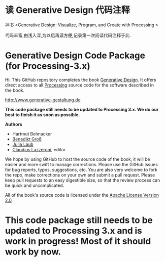 读 Generative Design 代码注释
===============================================

神书 <Generative Design: Visualize, Program, and Create with Processing > 

代码丰富,由浅入深,为以后再读方便,记录第一次阅读代码注释于此.

Generative Design Code Package (for Processing-3.x)
===========================

Hi. This GitHub repository completes the book [Generative Design](http://www.generative-gestaltung.de). It offers direct access to all [Processing](http://processing.org/) source code for the software described in the book.

http://www.generative-gestaltung.de

**This code package still needs to be updated to Processing 3.x. We do our best to finish it as soon as possible.**

**Authors**
- Hartmut Bohnacker
- [Benedikt Groß](http://benedikt-gross.de)
- [Julia Laub](http://www.onformative.com/)
- [Claudius Lazzeroni](http://www.lazzeroni.de/), editor

We hope by using GitHub to host the source code of the book, it will be easier and more swift to manage corrections. Please use the GitHub issues for bug reports, typos, suggestions, etc. You are also very welcome to fork the repo, make corrections on your own and submit a pull request. Please keep pull requests to an easy digestible size, so that the review process can be quick and uncomplicated.

All of the book's source code is licensed under the [Apache License Version 2.0](http://www.apache.org/licenses/LICENSE-2.0)

This code package still needs to be updated to Processing 3.x and is work in progress! Most of it should work by now.
===============================================
